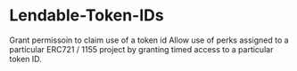 # Lendable-Token-IDs
Grant permissoin to claim use of a token id
Allow use of perks assigned to a particular ERC721 / 1155 project by granting timed access to a particular token ID. 
